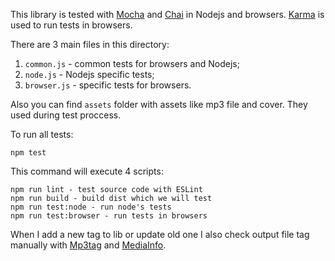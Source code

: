 This library is tested with [Mocha](https://mochajs.org/) and [Chai](http://chaijs.com/) in Nodejs and browsers.
[Karma](https://karma-runner.github.io/) is used to run tests in browsers.

There are 3 main files in this directory:

1. `common.js` - common tests for browsers and Nodejs;
2. `node.js` - Nodejs specific tests;
3. `browser.js` - specific tests for browsers.

Also you can find `assets` folder with assets like mp3 file and cover.
They used during test proccess.

To run all tests:

```
npm test
```

This command will execute 4 scripts:

```
npm run lint - test source code with ESLint
npm run build - build dist which we will test
npm run test:node - run node's tests
npm run test:browser - run tests in browsers
```

When I add a new tag to lib or update old one I also check output file tag manually with
[Mp3tag](http://www.mp3tag.de/en/) and [MediaInfo](https://mediaarea.net/en/MediaInfo).
